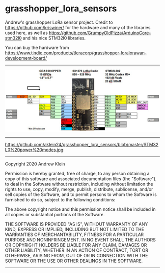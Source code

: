 # grasshopper_lora_sensors

Andrew's grasshopper LoRa sensor project. Credit to https://github.com/kriswiner/ for the hardware and many of the libraries used here, as well as https://github.com/GrumpyOldPizza/ArduinoCore-stm32l0 and his nice STM32l0 libraries.

You can buy the hardware from https://www.tindie.com/products/tleracorp/grasshopper-loralorawan-development-board/

************************************
![Grasshopper Lora Pinout](https://github.com/aklein24/grasshopper_lora_sensors/blob/master/grasshopper_pinout.jpg)
************************************
https://github.com/aklein24/grasshopper_lora_sensors/blob/master/STM32L0%20power%20modes.jpg

************************************
Copyright 2020 Andrew Klein

Permission is hereby granted, free of charge, to any person obtaining a copy of this software and associated documentation files (the "Software"), to deal in the Software without restriction, including without limitation the rights to use, copy, modify, merge, publish, distribute, sublicense, and/or sell copies of the Software, and to permit persons to whom the Software is furnished to do so, subject to the following conditions:

The above copyright notice and this permission notice shall be included in all copies or substantial portions of the Software.

THE SOFTWARE IS PROVIDED "AS IS", WITHOUT WARRANTY OF ANY KIND, EXPRESS OR IMPLIED, INCLUDING BUT NOT LIMITED TO THE WARRANTIES OF MERCHANTABILITY, FITNESS FOR A PARTICULAR PURPOSE AND NONINFRINGEMENT. IN NO EVENT SHALL THE AUTHORS OR COPYRIGHT HOLDERS BE LIABLE FOR ANY CLAIM, DAMAGES OR OTHER LIABILITY, WHETHER IN AN ACTION OF CONTRACT, TORT OR OTHERWISE, ARISING FROM, OUT OF OR IN CONNECTION WITH THE SOFTWARE OR THE USE OR OTHER DEALINGS IN THE SOFTWARE.
************************************
